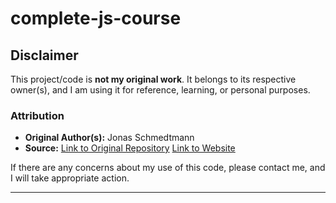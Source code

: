 # complete-js-course


## Disclaimer

This project/code is **not my original work**. It belongs to its respective owner(s), and I am using it for reference, learning, or personal purposes.

### Attribution
- **Original Author(s):** Jonas Schmedtmann
- **Source:** [Link to Original Repository](https://github.com/jonasschmedtmann/complete-javascript-course)
[Link to Website](www.udemy.com/course/the-complete-javascript-course)

If there are any concerns about my use of this code, please contact me, and I will take appropriate action.

---